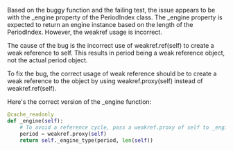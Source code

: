 Based on the buggy function and the failing test, the issue appears to be with the _engine property of the PeriodIndex class. The _engine property is expected to return an engine instance based on the length of the PeriodIndex. However, the weakref usage is incorrect.

The cause of the bug is the incorrect use of weakref.ref(self) to create a weak reference to self. This results in period being a weak reference object, not the actual period object.

To fix the bug, the correct usage of weak reference should be to create a weak reference to the object by using weakref.proxy(self) instead of weakref.ref(self).

Here's the correct version of the _engine function:

```python
@cache_readonly
def _engine(self):
    # To avoid a reference cycle, pass a weakref.proxy of self to _engine_type.
    period = weakref.proxy(self)
    return self._engine_type(period, len(self))
```